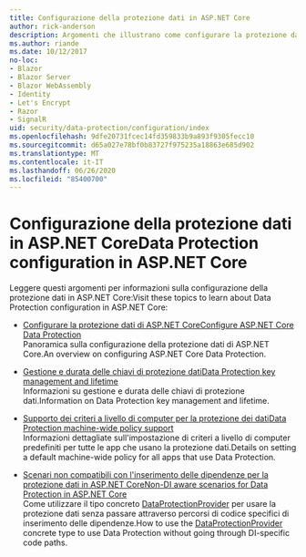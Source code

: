 ```yaml
---
title: Configurazione della protezione dati in ASP.NET Core
author: rick-anderson
description: Argomenti che illustrano come configurare la protezione dati in ASP.NET Core.
ms.author: riande
ms.date: 10/12/2017
no-loc:
- Blazor
- Blazor Server
- Blazor WebAssembly
- Identity
- Let's Encrypt
- Razor
- SignalR
uid: security/data-protection/configuration/index
ms.openlocfilehash: 9dfe20731fcec14fd359833b9a893f9305fecc10
ms.sourcegitcommit: d65a027e78bf0b83727f975235a18863e685d902
ms.translationtype: MT
ms.contentlocale: it-IT
ms.lasthandoff: 06/26/2020
ms.locfileid: "85400700"
---
```

# <a name="data-protection-configuration-in-aspnet-core"></a><span data-ttu-id="88866-103">Configurazione della protezione dati in ASP.NET Core</span><span class="sxs-lookup"><span data-stu-id="88866-103">Data Protection configuration in ASP.NET Core</span></span>

<span data-ttu-id="88866-104">Leggere questi argomenti per informazioni sulla configurazione della protezione dati in ASP.NET Core:</span><span class="sxs-lookup"><span data-stu-id="88866-104">Visit these topics to learn about Data Protection configuration in ASP.NET Core:</span></span>

* [<span data-ttu-id="88866-105">Configurare la protezione dati di ASP.NET Core</span><span class="sxs-lookup"><span data-stu-id="88866-105">Configure ASP.NET Core Data Protection</span></span>](xref:security/data-protection/configuration/overview)  
  <span data-ttu-id="88866-106">Panoramica sulla configurazione della protezione dati di ASP.NET Core.</span><span class="sxs-lookup"><span data-stu-id="88866-106">An overview on configuring ASP.NET Core Data Protection.</span></span>

* [<span data-ttu-id="88866-107">Gestione e durata delle chiavi di protezione dati</span><span class="sxs-lookup"><span data-stu-id="88866-107">Data Protection key management and lifetime</span></span>](xref:security/data-protection/configuration/default-settings)  
  <span data-ttu-id="88866-108">Informazioni su gestione e durata delle chiavi di protezione dati.</span><span class="sxs-lookup"><span data-stu-id="88866-108">Information on Data Protection key management and lifetime.</span></span>

* [<span data-ttu-id="88866-109">Supporto dei criteri a livello di computer per la protezione dei dati</span><span class="sxs-lookup"><span data-stu-id="88866-109">Data Protection machine-wide policy support</span></span>](xref:security/data-protection/configuration/machine-wide-policy)  
  <span data-ttu-id="88866-110">Informazioni dettagliate sull'impostazione di criteri a livello di computer predefiniti per tutte le app che usano la protezione dati.</span><span class="sxs-lookup"><span data-stu-id="88866-110">Details on setting a default machine-wide policy for all apps that use Data Protection.</span></span>

* [<span data-ttu-id="88866-111">Scenari non compatibili con l'inserimento delle dipendenze per la protezione dati in ASP.NET Core</span><span class="sxs-lookup"><span data-stu-id="88866-111">Non-DI aware scenarios for Data Protection in ASP.NET Core</span></span>](xref:security/data-protection/configuration/non-di-scenarios)  
  <span data-ttu-id="88866-112">Come utilizzare il tipo concreto [DataProtectionProvider](/dotnet/api/Microsoft.AspNetCore.DataProtection.DataProtectionProvider) per usare la protezione dati senza passare attraverso percorsi di codice specifici di inserimento delle dipendenze.</span><span class="sxs-lookup"><span data-stu-id="88866-112">How to use the [DataProtectionProvider](/dotnet/api/Microsoft.AspNetCore.DataProtection.DataProtectionProvider) concrete type to use Data Protection without going through DI-specific code paths.</span></span>
